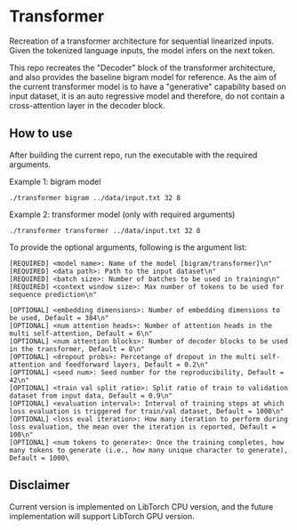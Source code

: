 # Transformer
Recreation of a transformer architecture for sequential linearized inputs. Given the tokenized language inputs, the model infers on the next token.

This repo recreates the "Decoder" block of the transformer architecture, and also provides the baseline bigram model for reference.
As the aim of the current transformer model is to have a "generative" capability based on input dataset, it is an auto regressive model and therefore, do not contain a cross-attention layer in the decoder block.

## How to use

After building the current repo, run the executable with the required arguments.

Example 1: bigram model
```
./transformer bigram ../data/input.txt 32 8
```

Example 2: transformer model (only with required arguments)
```
./transformer transformer ../data/input.txt 32 8
```

To provide the optional arguments, following is the argument list:
```
[REQUIRED] <model name>: Name of the model [bigram/transformer]\n"
[REQUIRED] <data path>: Path to the input dataset\n"
[REQUIRED] <batch size>: Number of batches to be used in training\n"
[REQUIRED] <context window size>: Max number of tokens to be used for sequence prediction\n"

[OPTIONAL] <embedding dimensions>: Number of embedding dimensions to be used, Default = 384\n"
[OPTIONAL] <num attention heads>: Number of attention heads in the multi self-attention, Default = 6\n"
[OPTIONAL] <num attention blocks>: Number of decoder blocks to be used in the transformer, Default = 8\n"
[OPTIONAL] <dropout probs>: Percetange of dropout in the multi self-attention and feedforward layers, Default = 0.2\n"
[OPTIONAL] <seed num>: Seed number for the reproducibility, Default = 42\n"
[OPTIONAL] <train val split ratio>: Split ratio of train to validation dataset from input data, Default = 0.9\n"
[OPTIONAL] <evaluation interval>: Interval of training steps at which loss evaluation is triggered for train/val dataset, Default = 1000\n"
[OPTIONAL] <loss eval iteration>: How many iteration to perform during loss evaluation, the mean over the iteration is reported, Default = 100\n"
[OPTIONAL] <num tokens to generate>: Once the training completes, how many tokens to generate (i.e., how many unique character to generate), Default = 1000\
```

## Disclaimer

Current version is implemented on LibTorch CPU version, and the future implementation will support LibTorch GPU version.
